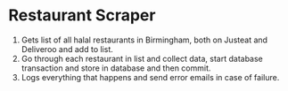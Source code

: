 # Restaurant Scraper

1. Gets list of all halal restaurants in Birmingham, both on Justeat and Deliveroo and add to list.
2. Go through each restaurant in list and collect data, start database transaction and store in database and then commit.
3. Logs everything that happens and send error emails in case of failure.


